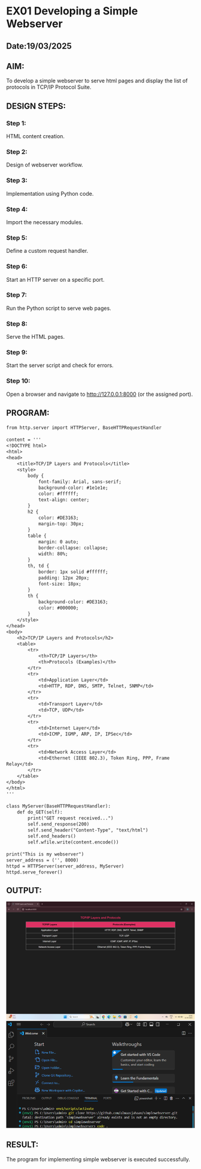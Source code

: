 # EX01 Developing a Simple Webserver
## Date:19/03/2025

## AIM:
To develop a simple webserver to serve html pages and display the list of protocols in TCP/IP Protocol Suite.

## DESIGN STEPS:
### Step 1: 
HTML content creation.

### Step 2:
Design of webserver workflow.

### Step 3:
Implementation using Python code.

### Step 4:
Import the necessary modules.

### Step 5:
Define a custom request handler.

### Step 6:
Start an HTTP server on a specific port.

### Step 7:
Run the Python script to serve web pages.

### Step 8:
Serve the HTML pages.

### Step 9:
Start the server script and check for errors.

### Step 10:
Open a browser and navigate to http://127.0.0.1:8000 (or the assigned port).

## PROGRAM:
```
from http.server import HTTPServer, BaseHTTPRequestHandler

content = '''
<!DOCTYPE html>
<html>
<head>
    <title>TCP/IP Layers and Protocols</title>
    <style>
        body {
            font-family: Arial, sans-serif;
            background-color: #1e1e1e;
            color: #ffffff;
            text-align: center;
        }
        h2 {
            color: #DE3163;
            margin-top: 30px;
        }
        table {
            margin: 0 auto;
            border-collapse: collapse;
            width: 80%;
        }
        th, td {
            border: 1px solid #ffffff;
            padding: 12px 20px;
            font-size: 18px;
        }
        th {
            background-color: #DE3163;
            color: #000000;
        }
    </style>
</head>
<body>
    <h2>TCP/IP Layers and Protocols</h2>
    <table>
        <tr>
            <th>TCP/IP Layers</th>
            <th>Protocols (Examples)</th>
        </tr>
        <tr>
            <td>Application Layer</td>
            <td>HTTP, RDP, DNS, SMTP, Telnet, SNMP</td>
        </tr>
        <tr>
            <td>Transport Layer</td>
            <td>TCP, UDP</td>
        </tr>
        <tr>
            <td>Internet Layer</td>
            <td>ICMP, IGMP, ARP, IP, IPSec</td>
        </tr>
        <tr>
            <td>Network Access Layer</td>
            <td>Ethernet (IEEE 802.3), Token Ring, PPP, Frame Relay</td>
        </tr>
    </table>
</body>
</html>
'''

class MyServer(BaseHTTPRequestHandler):
    def do_GET(self):
        print("GET request received...")
        self.send_response(200) 
        self.send_header("Content-Type", "text/html")       
        self.end_headers()
        self.wfile.write(content.encode())

print("This is my webserver") 
server_address = ('', 8000)
httpd = HTTPServer(server_address, MyServer)
httpd.serve_forever()
```

## OUTPUT:
![alt text](<Screenshot 2025-05-11 194621.png>)
![alt text](<Screenshot 2025-05-11 200142.png>)


## RESULT:
The program for implementing simple webserver is executed successfully.
